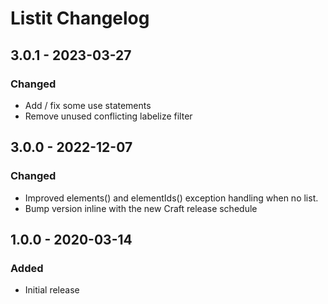 # Listit Changelog

## 3.0.1 - 2023-03-27

### Changed
- Add / fix some use statements
- Remove unused conflicting labelize filter

## 3.0.0 - 2022-12-07

### Changed
- Improved elements() and elementIds() exception handling when no list.
- Bump version inline with the new Craft release schedule

## 1.0.0 - 2020-03-14

### Added
- Initial release
